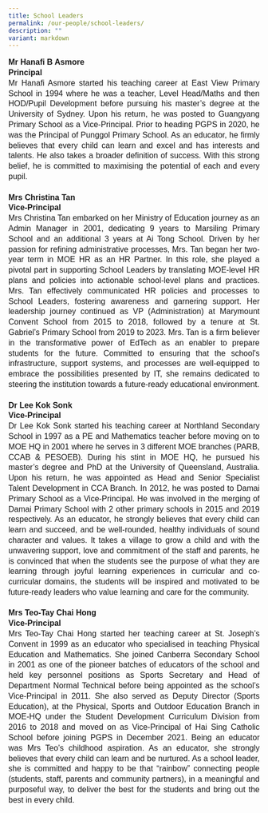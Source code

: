 ```yaml
---
title: School Leaders
permalink: /our-people/school-leaders/
description: ""
variant: markdown
---
```

<p style="line-height:1.3; font-size:16px; font-family:Arial; text-align:justify;"><b>Mr Hanafi B Asmore</b><br>
	<b>Principal</b><br>
Mr Hanafi Asmore started his teaching career at East View Primary School in 1994 where he was a teacher, Level Head/Maths and then HOD/Pupil Development before pursuing his master’s degree at the University of Sydney. Upon his return, he was posted to Guangyang Primary School as a Vice-Principal. Prior to heading PGPS in 2020, he was the Principal of Punggol Primary School. As an educator, he firmly believes that every child can learn and excel and has interests and talents. He also takes a broader definition of success. With this strong belief, he is committed to maximising the potential of each and every pupil.<br><br>
	<b>Mrs Christina Tan</b><br>
	<b>Vice-Principal</b><br>
Mrs Christina Tan embarked on her Ministry of Education journey as an Admin Manager in 2001, dedicating 9 years to Marsiling Primary School and an additional 3 years at Ai Tong School. Driven by her passion for refining administrative processes, Mrs. Tan began her two-year term in MOE HR as an HR Partner. In this role, she played a pivotal part in supporting School Leaders by translating MOE-level HR plans and policies into actionable school-level plans and practices. Mrs. Tan effectively communicated HR policies and processes to School Leaders, fostering awareness and garnering support. Her leadership journey continued as VP (Administration) at Marymount Convent School from 2015 to 2018, followed by a tenure at St. Gabriel’s Primary School from 2019 to 2023. Mrs. Tan is a firm believer in the transformative power of EdTech as an enabler to prepare students for the future. Committed to ensuring that the school's infrastructure, support systems, and processes are well-equipped to embrace the possibilities presented by IT, she remains dedicated to steering the institution towards a future-ready educational environment.<br><br>
	<b>Dr Lee Kok Sonk</b><br>
	<b>Vice-Principal</b><br>
Dr Lee Kok Sonk started his teaching career at Northland Secondary School in 1997 as a PE and Mathematics teacher before moving on to MOE HQ in 2001 where he serves in 3 different MOE branches (PARB, CCAB &amp; PESOEB). During his stint in MOE HQ, he pursued his master’s degree and PhD at the University of Queensland, Australia. Upon his return, he was appointed as Head and Senior Specialist Talent Development in CCA Branch. In 2012, he was posted to Damai Primary School as a Vice-Principal. He was involved in the merging of Damai Primary School with 2 other primary schools in 2015 and 2019 respectively. As an educator, he strongly believes that every child can learn and succeed, and be well-rounded, healthy individuals of sound character and values. It takes a village to grow a child and with the unwavering support, love and commitment of the staff and parents, he is convinced that when the students see the purpose of what they are learning through joyful learning experiences in curricular and co-curricular domains, the students will be inspired and motivated to be future-ready leaders who value learning and care for the community.<br><br>
	<b>Mrs Teo-Tay Chai Hong</b><br>
	<b>Vice-Principal</b><br>
	Mrs Teo-Tay Chai Hong started her teaching career at St. Joseph’s Convent in 1999 as an educator who specialised in teaching Physical Education and Mathematics. She joined Canberra Secondary School in 2001 as one of the pioneer batches of educators of the school and held key personnel positions as Sports Secretary and Head of Department Normal Technical before being appointed as the school’s Vice-Principal in 2011. She also served as Deputy Director (Sports Education), at the Physical, Sports and Outdoor Education Branch in MOE-HQ under the Student Development Curriculum Division from 2016 to 2018 and moved on as Vice-Principal of Hai Sing Catholic School before joining PGPS in December 2021. Being an educator was Mrs Teo’s childhood aspiration. As an educator, she strongly believes that every child can learn and be nurtured. As a school leader, she is committed and happy to be that “rainbow” connecting people (students, staff, parents and community partners), in a meaningful and purposeful way, to deliver the best for the students and bring out the best in every child.</p>